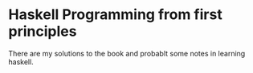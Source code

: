 # Haskell Programming from first principles

There are my solutions to the book and probablt some notes in  learning haskell.

